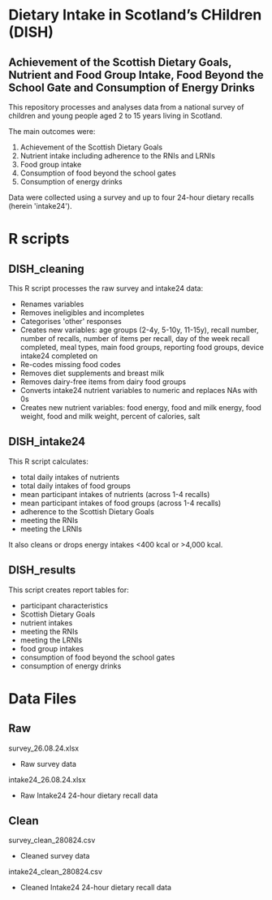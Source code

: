 # Dietary Intake in Scotland’s CHildren (DISH)
## Achievement of the Scottish Dietary Goals, Nutrient and Food Group Intake, Food Beyond the School Gate and Consumption of Energy Drinks

This repository processes and analyses data from a national survey of children and young people aged 2 to 15 years living in Scotland. 

The main outcomes were:
1. Achievement of the Scottish Dietary Goals
2. Nutrient intake including adherence to the RNIs and LRNIs
3. Food group intake
4. Consumption of food beyond the school gates
5. Consumption of energy drinks

Data were collected using a survey and up to four 24-hour dietary recalls (herein 'intake24').

# R scripts
## DISH_cleaning

This R script processes the raw survey and intake24 data: 
- Renames variables 
- Removes ineligibles and incompletes
- Categorises 'other' responses
- Creates new variables: age groups (2-4y, 5-10y, 11-15y), recall number, number of recalls, number of items per recall, day of the week recall completed, meal types, main food groups, reporting food groups, device intake24 completed on
- Re-codes missing food codes
- Removes diet supplements and breast milk
- Removes dairy-free items from dairy food groups
- Converts intake24 nutrient variables to numeric and replaces NAs with 0s
- Creates new nutrient variables: food energy, food and milk energy, food weight, food and milk weight, percent of calories, salt


## DISH_intake24

This R script calculates:
- total daily intakes of nutrients
- total daily intakes of food groups
- mean participant intakes of nutrients (across 1-4 recalls)
- mean participant intakes of food groups (across 1-4 recalls)
- adherence to the Scottish Dietary Goals
- meeting the RNIs
- meeting the LRNIs

It also cleans or drops energy intakes <400 kcal or >4,000 kcal.


## DISH_results

This script creates report tables for:
- participant characteristics
- Scottish Dietary Goals
- nutrient intakes
- meeting the RNIs
- meeting the LRNIs
- food group intakes
- consumption of food beyond the school gates
- consumption of energy drinks 


# Data Files
## Raw

survey_26.08.24.xlsx
  - Raw survey data
    
intake24_26.08.24.xlsx 
  - Raw Intake24 24-hour dietary recall data
    

## Clean

survey_clean_280824.csv
- Cleaned survey data

intake24_clean_280824.csv
- Cleaned Intake24 24-hour dietary recall data
